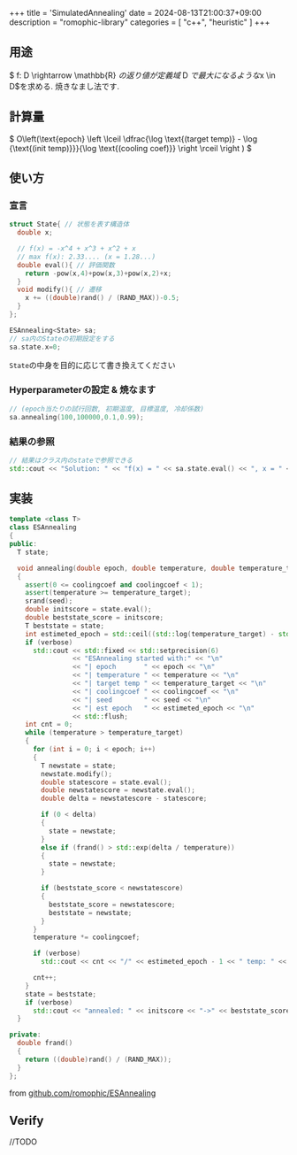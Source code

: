 +++
title = 'SimulatedAnnealing'
date = 2024-08-13T21:00:37+09:00
description = "romophic-library"
categories = [
  "c++",
  "heuristic"
]
+++
## 用途

$ f: D \rightarrow \mathbb{R} $の返り値が定義域$ D $で最大になるような$x \in D$を求める. 焼きなまし法です.

## 計算量

$ O\left(\text{epoch} \left \lceil \dfrac{\log \text{(target temp)} - \log {\text{(init  temp)}}}{\log \text{(cooling coef)}} \right \rceil \right ) $

## 使い方

### 宣言

```cpp
struct State{ // 状態を表す構造体
  double x;

  // f(x) = -x^4 + x^3 + x^2 + x
  // max f(x): 2.33.... (x = 1.28...)
  double eval(){ // 評価関数
    return -pow(x,4)+pow(x,3)+pow(x,2)+x;
  }
  void modify(){ // 遷移
    x += ((double)rand() / (RAND_MAX))-0.5;
  }
};

ESAnnealing<State> sa;
// sa内のStateの初期設定をする
sa.state.x=0;
```

`State`の中身を目的に応じて書き換えてください

### Hyperparameterの設定 & 焼なます

```cpp
// (epoch当たりの試行回数, 初期温度, 目標温度, 冷却係数)
sa.annealing(100,100000,0.1,0.99);
```

### 結果の参照

```cpp
// 結果はクラス内のstateで参照できる
std::cout << "Solution: " << "f(x) = " << sa.state.eval() << ", x = " << sa.state.x << std::endl;
```

## 実装

```cpp
template <class T>
class ESAnnealing
{
public:
  T state;

  void annealing(double epoch, double temperature, double temperature_target, double coolingcoef, unsigned int seed = 42, bool verbose = true)
  {
    assert(0 <= coolingcoef and coolingcoef < 1);
    assert(temperature >= temperature_target);
    srand(seed);
    double initscore = state.eval();
    double beststate_score = initscore;
    T beststate = state;
    int estimeted_epoch = std::ceil((std::log(temperature_target) - std::log(temperature)) / std::log(coolingcoef));
    if (verbose)
      std::cout << std::fixed << std::setprecision(6)
                << "ESAnnealing started with:" << "\n"
                << "| epoch       " << epoch << "\n"
                << "| temperature " << temperature << "\n"
                << "| target temp " << temperature_target << "\n"
                << "| coolingcoef " << coolingcoef << "\n"
                << "| seed        " << seed << "\n"
                << "| est epoch   " << estimeted_epoch << "\n"
                << std::flush;
    int cnt = 0;
    while (temperature > temperature_target)
    {
      for (int i = 0; i < epoch; i++)
      {
        T newstate = state;
        newstate.modify();
        double statescore = state.eval();
        double newstatescore = newstate.eval();
        double delta = newstatescore - statescore;

        if (0 < delta)
        {
          state = newstate;
        }
        else if (frand() > std::exp(delta / temperature))
        {
          state = newstate;
        }

        if (beststate_score < newstatescore)
        {
          beststate_score = newstatescore;
          beststate = newstate;
        }
      }
      temperature *= coolingcoef;

      if (verbose)
        std::cout << cnt << "/" << estimeted_epoch - 1 << " temp: " << temperature << " eval: " << beststate_score << std::endl;

      cnt++;
    }
    state = beststate;
    if (verbose)
      std::cout << "annealed: " << initscore << "->" << beststate_score << std::endl;
  }

private:
  double frand()
  {
    return ((double)rand() / (RAND_MAX));
  }
};
```

from [github.com/romophic/ESAnnealing](https://github.com/romophic/ESAnnealing)

## Verify

//TODO

